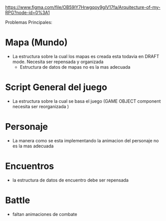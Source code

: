 https://www.figma.com/file/OB59lY7Hrwgqoy9glV17fa/Arquitecture-of-my-RPG?node-id=0%3A1

Problemas Principales:

# Mapa (Mundo)

- La estructura sobre la cual los mapas es creada esta todavia en DRAFT mode. Necesita ser repensada y organizada
  - Estructura de datos de mapas no es la mas adecuada

# Script General del juego

- La estructura sobre la cual se basa el juego (GAME OBJECT component necesita ser reorganizada )

# Personaje

- La manera como se esta implementando la animacion del personaje no es la mas adecuada

# Encuentros

- la estructura de datos de encuentro debe ser repensada

# Battle

- faltan animaciones de combate
